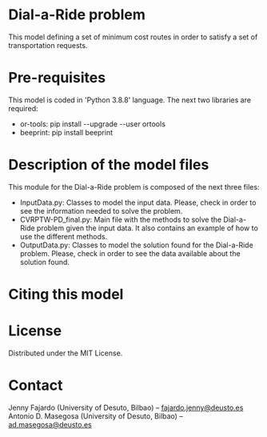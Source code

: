 
# Dial-a-Ride problem

This model defining a set of minimum cost routes in order to satisfy a set of transportation requests.

# Pre-requisites

This model is coded in 'Python 3.8.8' language. The next two libraries are required:

- or-tools:	pip install --upgrade --user ortools
- beeprint:	pip install beeprint

# Description of the model files

This module for the Dial-a-Ride problem is composed of the next three files:

- InputData.py: Classes to model the input data. Please, check in order to see the information needed to solve the problem.
- CVRPTW-PD_final.py: Main file with the methods to solve the Dial-a-Ride problem given the input data. It also contains an example of how to use the different methods.
- OutputData.py: Classes to model the solution found for the Dial-a-Ride problem. Please, check in order to see the data available about the solution found.

# Citing this model


# License

Distributed under the MIT License.

# Contact

Jenny Fajardo (University of Desuto, Bilbao) – fajardo.jenny@deusto.es
Antonio D. Masegosa (University of Desuto, Bilbao) – ad.masegosa@deusto.es
